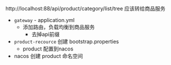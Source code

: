 http://localhost:88/api/product/category/list/tree
应该转给商品服务
- `gateway` - application.yml
	- 添加路由，负载均衡到商品服务
		- 去掉api前缀
- `product-recource` 创建 bootstrap.properties
	- product 配置到nacos
- nacos 创建 product 命名空间